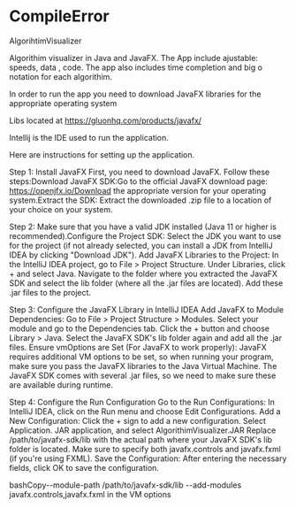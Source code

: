 # CompileError
AlgorihtimVisualizer

Algorithim visualizer in Java and JavaFX.
The App include ajustable: speeds, data , code. The app also includes time completion and big o notation for each algorithim.

In order to run the app you need to download JavaFX libraries for the appropriate operating system 

Libs located at https://gluonhq.com/products/javafx/

Intellij is the IDE used to run the application.


Here are instructions for setting up the application.


Step 1: Install JavaFX
First, you need to download JavaFX. Follow these steps:Download JavaFX SDK:Go to the official JavaFX download page: https://openjfx.io/Download the appropriate version for your operating system.Extract the SDK: Extract the downloaded .zip file to a location of your choice on your system.


Step 2: Make sure that you have a valid JDK installed (Java 11 or higher is recommended).Configure the Project SDK: Select the JDK you want to use for the project (if not already selected, you can install a JDK from IntelliJ IDEA by clicking "Download JDK"). Add JavaFX Libraries to the Project: In the IntelliJ IDEA project, go to File > Project Structure. Under Libraries, click + and select Java. Navigate to the folder where you extracted the JavaFX SDK and select the lib folder (where all the .jar files are located). Add these .jar files to the project.

Step 3: Configure the JavaFX Library in IntelliJ IDEA Add JavaFX to Module Dependencies: Go to File > Project Structure > Modules. Select your module and go to the Dependencies tab. Click the + button and choose Library > Java. Select the JavaFX SDK's lib folder again and add all the .jar files. Ensure vmOptions are Set (For JavaFX to work properly): JavaFX requires additional VM options to be set, so when running your program, make sure you pass the JavaFX libraries to the Java Virtual Machine. The JavaFX SDK comes with several .jar files, so we need to make sure these are available during runtime.



Step 4: Configure the Run Configuration Go to the Run Configurations: In IntelliJ IDEA, click on the Run menu and choose Edit Configurations. Add a New Configuration: Click the + sign to add a new configuration. Select Application. JAR application, and select AlgorithimVisualizer.JAR
 Replace /path/to/javafx-sdk/lib with the actual path where your JavaFX SDK's lib folder is located. Make sure to specify both javafx.controls and javafx.fxml (if you're using FXML). 
Save the Configuration: After entering the necessary fields, click OK to save the configuration. 

bashCopy--module-path /path/to/javafx-sdk/lib --add-modules javafx.controls,javafx.fxml in the VM options












